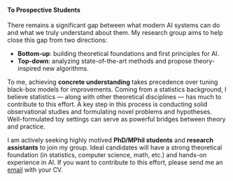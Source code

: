 #### To Prospective Students

There remains a significant gap between what modern AI systems can do and what we truly understand about them. My research group aims to help close this gap from two directions:

- **Bottom-up**: building theoretical foundations and first principles for AI.
- **Top-down**: analyzing state-of-the-art methods and propose theory-inspired new algorithms.

To me, achieving **concrete understanding** takes precedence over tuning black-box models for improvements. Coming from a statistics background, I believe statistics — along with other theoretical disciplines — has much to contribute to this effort.
A key step in this process is conducting solid observational studies and formulating novel problems and hypotheses.
Well-formulated toy settings can serve as powerful bridges between theory and practice.

I am actively seeking highly motived **PhD/MPhil students** and **research assistants** to join my group.
Ideal candidates will have a strong theoretical foundation (in statistics, computer science, math, etc.) and hands-on experience in AI.
If you want to contribute to this effort, please send me an [email](mailto:hutianyang.up@outlook.com) with your CV.